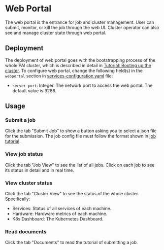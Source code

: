 # Web Portal

The web portal is the entrance for job and cluster management.
User can submit, monitor, or kill the job through the web UI.
Cluster operator can also see and manage cluster state through web portal. 

## Deployment

The deployment of web portal goes with the bootstrapping process of the whole PAI cluster, which is described in detail in [Tutorial: Booting up the cluster](https://github.com/Microsoft/pai/blob/master/pai-management/doc/cluster-bootup.md). To configure web portal, change the following field(s) in the `webportal` section in [services-configuration.yaml](../cluster-configuration/services-configuration.yaml) file:

* `server-port`: Integer. The network port to access the web portal. The default value is 9286.

## Usage

### Submit a job

Click the tab "Submit Job" to show a button asking you to select a json file for the submission. The job config file must follow the format shown in [job tutorial](../job-tutorial/README.md).

### View job status

Click the tab "Job View" to see the list of all jobs. Click on each job to see its status in detail and in real time.

### View cluster status

Click the tab "Cluster View" to see the status of the whole cluster. Specifically:

* Services: Status of all services of each machine.
* Hardware: Hardware metrics of each machine.
* K8s Dashboard: The Kubernetes Dashboard.

### Read documents

Click the tab "Documents" to read the tutorial of submitting a job.